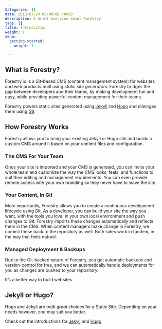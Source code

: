 ```yaml
---
Categories: []
date: 2013-07-24 00:00:00 +0000
description: A brief overview about Forestry
tags: []
title: Introduction
weight: 1
menu:
  getting-started:
    weight: 1

---
```

## What is Forestry?

Forestry.io is a Git-based CMS (content management system) for websites and web products built using *static site generators*. Forestry bridges the gap between developers and their teams, by making development fun and easy, while providing powerful content management for their teams.

Forestry powers static sites generated using [Jekyll](https://jekyllrb.com) and [Hugo](https://gohugo.io) and manages them using [Git](https://github.com).

## How Forestry Works

Forestry allows you to bring your existing Jekyll or Hugo site and builds a custom CMS around it based on your content files and configuration.

### The CMS For Your Team

Once your site is imported and your CMS is generated, you can invite your whole team and customize the way the CMS looks, feels, and functions to suit their editing and management requirements. You can even provide remote access with your own branding so they never have to leave the site.

### Your Content, In Git

More importantly, Forestry allows you to create a continuous development lifecycle using Git. As a developer, you can build your site the way you want, with the tools you love, in your own local environment and push changes to Git. Forestry imports these changes automatically and reflects them in the CMS. When content managers make change in Forestry, we commit these back to the repository as well. Both sides work in tandem, in the way that feels natural.

### Managed Deployment & Backups

Due to the Git-backed nature of Forestry, you get automatic backups and version-control for free, and we can automatically handle deployments for you as changes are pushed to your repository.

It’s a better way to build websites.

## Jekyll or Hugo?

Hugo and Jekyll are both *great* choices for a Static Site. Depending on your needs however, one may suit you better.

Check out the introductions for [Jekyll](/docs/developing-with-jekyll/intro) and [Hugo](/docs/developing-with-hugo/intro).

